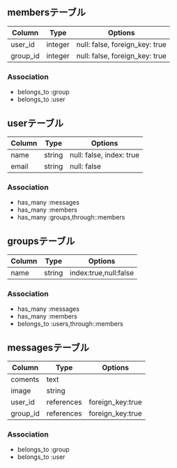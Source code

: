 ## membersテーブル

|Column|Type|Options|
|------|----|-------|
|user_id|integer|null: false, foreign_key: true|
|group_id|integer|null: false, foreign_key: true|

### Association
- belongs_to :group
- belongs_to :user

## userテーブル
|Column|Type|Options|
|------|----|-------|
|name|string|null: false, index: true|
|email|string|null: false|

### Association
- has_many :messages
- has_many :members
- has_many :groups,through::members

## groupsテーブル
|Column|Type|Options|
|------|----|------|
|name|string|index:true,null:false|

### Association
- has_many :messages
- has_many :members
- belongs_to :users,through::members

## messagesテーブル
|Column|Type|Options|
|------|----|------|
|coments|text|
|image|string|
|user_id|references|foreign_key:true|
|group_id|references|foreign_key:true|

### Association
 - belongs_to :group
 - belongs_to :user
